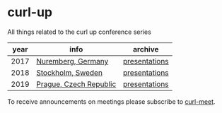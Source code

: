 # curl-up
All things related to the curl up conference series

| year  | info  | archive  |
|-------|-------|----------|
| 2017  | [Nuremberg, Germany](https://github.com/curl/curl-up/wiki/2017)      | [presentations](https://curl.haxx.se/video/curlup-2017/)    |
| 2018  | [Stockholm, Sweden ](https://github.com/curl/curl-up/wiki/2018)      | [presentations](https://curl.haxx.se/video/curlup-2018/)         |
| 2019  | [Prague, Czech Republic](https://github.com/curl/curl-up/wiki/2019)  | [presentations](https://curl.haxx.se/video/curlup-2019/)         |

To receive announcements on meetings please subscribe to [curl-meet](https://cool.haxx.se/mailman/listinfo/curl-meet).
